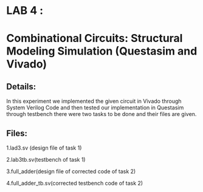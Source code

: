 # LAB 4 :
# Combinational Circuits: Structural Modeling Simulation (Questasim and Vivado)
## Details:
In this experiment we implemented the given circuit in Vivado through System Verilog Code and then tested our implementation in Questasim through testbench  there were two tasks to be done and their files are given.
## Files:
1.lad3.sv (design file of task 1)

2.lab3tb.sv(testbench of task 1)

3.full_adder(design file of corrected code of task 2)

4.full_adder_tb.sv(corrected testbench code of task 2)
